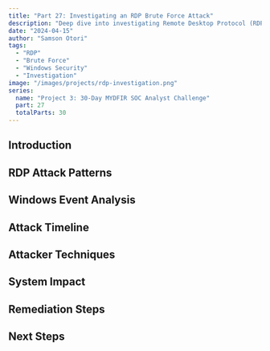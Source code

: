 ```yaml
---
title: "Part 27: Investigating an RDP Brute Force Attack"
description: "Deep dive into investigating Remote Desktop Protocol (RDP) brute force attacks and implementing effective detection mechanisms."
date: "2024-04-15"
author: "Samson Otori"
tags:
  - "RDP"
  - "Brute Force"
  - "Windows Security"
  - "Investigation"
image: "/images/projects/rdp-investigation.png"
series:
  name: "Project 3: 30-Day MYDFIR SOC Analyst Challenge"
  part: 27
  totalParts: 30
---
```


## Introduction

## RDP Attack Patterns

## Windows Event Analysis

## Attack Timeline

## Attacker Techniques

## System Impact

## Remediation Steps

## Next Steps 